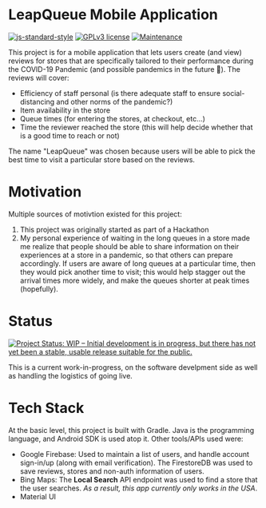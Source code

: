 # LeapQueue Mobile Application
[![js-standard-style](https://img.shields.io/badge/code%20style-standard-brightgreen.svg?style=flat)](https://github.com/feross/standard)
[![GPLv3 license](https://img.shields.io/badge/License-GPLv2-blue.svg)](http://perso.crans.org/besson/LICENSE.html)
[![Maintenance](https://img.shields.io/badge/Maintained%3F-yes-green.svg)](https://GitHub.com/Naereen/StrapDown.js/graphs/commit-activity)

This project is for a mobile application that lets users create (and view) reviews for stores that are specifically tailored to their performance during the COVID-19 Pandemic (and possible pandemics in the future 😬). The reviews will cover:

- Efficiency of staff personal (is there adequate staff to ensure social-distancing and other norms of the pandemic?)
- Item availability in the store 
- Queue times (for entering the stores, at checkout, etc...)
- Time the reviewer reached the store (this will help decide whether that is a good time to reach or not)

The name "LeapQueue" was chosen because users will be able to pick the best time to visit a particular store based on the reviews. 

# Motivation
Multiple sources of motivtion existed for this project:

1. This project was originally started as part of a Hackathon
2. My personal experience of waiting in the long queues in a store made me realize that people should be able to share information on their experiences at a store in a pandemic, so that others can prepare accordingly. If users are aware of long queues at a particular time, then they would pick another time to visit; this would help stagger out the arrival times more widely, and make the queues shorter at peak times (hopefully).

# Status
[![Project Status: WIP – Initial development is in progress, but there has not yet been a stable, usable release suitable for the public.](https://www.repostatus.org/badges/latest/wip.svg)](https://www.repostatus.org/#wip)

This is a current work-in-progress, on the software develpment side as well as handling the logistics of going live.

# Tech Stack
At the basic level, this project is built with Gradle. Java is the programming language, and Android SDK is used atop it.
Other tools/APIs used were:

- Google Firebase: Used to maintain a list of users, and handle account sign-in/up (along with email verification). The FirestoreDB was used to save reviews, stores and non-auth information of users.
- Bing Maps: The **Local Search** API endpoint was used to find a store that the user searches. *As a result, this app currently only works in the USA*.
- Material UI